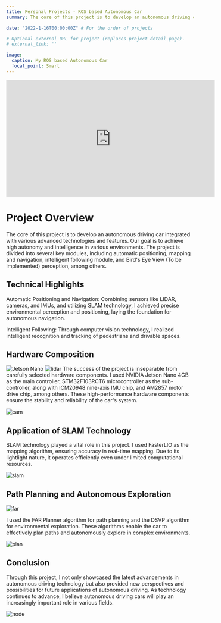 ```yaml
---
title: Personal Projects - ROS based Autonomous Car
summary: The core of this project is to develop an autonomous driving car integrated with various advanced technologies and features.

date: "2022-1-16T00:00:00Z" # For the order of projects

# Optional external URL for project (replaces project detail page).
# external_link: ''

image:
  caption: My ROS based Autonomous Car
  focal_point: Smart
---
```


<div align="center">
    <iframe width="560" height="315" src="https://www.youtube-nocookie.com/embed/DkOOdc-4pl0?si=YXZffpnnWtgarjHB" title="ROS based Autonomous Car demo video" frameborder="0" allow="accelerometer; autoplay; clipboard-write; encrypted-media; gyroscope; picture-in-picture" allowfullscreen></iframe>
</div>

# Project Overview
The core of this project is to develop an autonomous driving car integrated with various advanced technologies and features. Our goal is to achieve high autonomy and intelligence in various environments. The project is divided into several key modules, including automatic positioning, mapping and navigation, intelligent following module, and Bird's Eye View (To be implemented) perception, among others.

## Technical Highlights
Automatic Positioning and Navigation: Combining sensors like LIDAR, cameras, and IMUs, and utilizing SLAM technology, I achieved precise environmental perception and positioning, laying the foundation for autonomous navigation.

Intelligent Following: Through computer vision technology, I realized intelligent recognition and tracking of pedestrians and drivable spaces.

## Hardware Composition

![Jetson Nano](jetson.jpg)
![lidar](lidar.png)
The success of the project is inseparable from carefully selected hardware components. I used NVIDIA Jetson Nano 4GB as the main controller, STM32F103RCT6 microcontroller as the sub-controller, along with ICM20948 nine-axis IMU chip, and AM2857 motor drive chip, among others. These high-performance hardware components ensure the stability and reliability of the car's system.

![cam](cam.jpg)

## Application of SLAM Technology
SLAM technology played a vital role in this project. I used FasterLIO as the mapping algorithm, ensuring accuracy in real-time mapping. Due to its lightIight nature, it operates efficiently even under limited computational resources.

![slam](slam.png)

## Path Planning and Autonomous Exploration

![far](far.png)

I used the FAR Planner algorithm for path planning and the DSVP algorithm for environmental exploration. These algorithms enable the car to effectively plan paths and autonomously explore in complex environments.

![plan](plan.png)

## Conclusion
Through this project, I not only showcased the latest advancements in autonomous driving technology but also provided new perspectives and possibilities for future applications of autonomous driving. As technology continues to advance, I believe autonomous driving cars will play an increasingly important role in various fields.

![node](node.png)